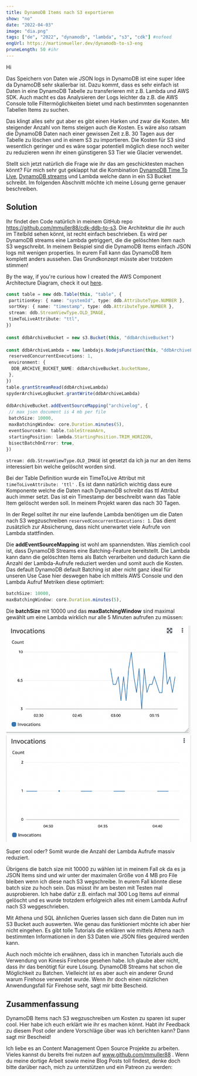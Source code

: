 ```yaml
---
title: DynamoDB Items nach S3 exportieren
show: "no"
date: "2022-04-03"
image: "dia.png"
tags: ["de", "2022", "dynamodb", "lambda", "s3", "cdk"] #nofeed
engUrl: https://martinmueller.dev/dynamodb-to-s3-eng
pruneLength: 50 #ihr
---
```


Hi

Das Speichern von Daten wie JSON logs in DynamoDB ist eine super Idee da DynamoDB sehr skalierbar ist. Dazu kommt, dass es sehr einfach ist Daten in eine DynamoDB Tabelle zu transferieren mit z.B. Lambda und AWS SDK. Auch macht es das Analysieren der Logs leichter da z.B. die AWS Console tolle Filtermöglichkeiten bietet umd nach bestimmten sogenannten Tabellen Items zu suchen.

Das klingt alles sehr gut aber es gibt einen Harken und zwar die Kosten. Mit steigender Anzahl von Items steigen auch die Kosten. Es wäre also ratsam die DynamoDB Daten nach einer gewissen Zeit z.B. 30 Tagen aus der Tabelle zu löschen und in einem S3 zu importieren. Die Kosten für S3 sind wesentlich geringer und es wäre sogar potentiell möglich diese noch weiter zu reduzieren wenn ihr einen günstigeren S3 Tier wie Glacier verwendet.

Stellt sich jetzt natürlich die Frage wie ihr das am geschicktesten machen könnt? Für mich sehr gut geklappt hat die Kombination [DynamoDB Time To Live](https://docs.aws.amazon.com/amazondynamodb/latest/developerguide/TTL.html), [DynamoDB streams](https://docs.aws.amazon.com/amazondynamodb/latest/developerguide/Streams.html) und Lambda welche dann in ein S3 Bucket schreibt. Im folgenden Abschnitt möchte ich meine Lösung gerne genauer beschreiben.

## Solution

Ihr findet den Code natürlich in meinem GitHub repo <https://github.com/mmuller88/cdk-ddb-to-s3>. Die Architektur die ihr auch im Titelbild sehen könnt, ist recht einfach beschrieben. Es wird per DynamoDB streams eine Lambda getriggert, die die gelöschten Item nach S3 wegschreibt. In meinem Beispiel sind die DynamoDB Items einfach JSON logs mit wenigen properties. In eurem Fall kann das DynamoDB Item komplett anders aussehen. Das Grundkonzept müsste aber trotzdem stimmen!

By the way, if you're curious how I created the AWS Component Architecture Diagram, check it out [here](https://martinmueller.dev/dynamodb-to-s3-eng).

```ts
const table = new ddb.Table(this, "table", {
 partitionKey: { name: "systemId", type: ddb.AttributeType.NUMBER },
 sortKey: { name: "timestamp", type: ddb.AttributeType.NUMBER },
 stream: ddb.StreamViewType.OLD_IMAGE,
 timeToLiveAttribute: "ttl",
})

const ddbArchiveBucket = new s3.Bucket(this, "ddbArchiveBucket")

const ddbArchiveLambda = new lambdajs.NodejsFunction(this, "ddbArchiveLambda", {
 reservedConcurrentExecutions: 1,
 environment: {
  DDB_ARCHIVE_BUCKET_NAME: ddbArchiveBucket.bucketName,
 },
})
table.grantStreamRead(ddbArchiveLambda)
spyderArchiveLogBucket.grantWrite(ddbArchiveLambda)

ddbArchiveBucket.addEventSourceMapping("archivelog", {
 // max json document is 4 mb per file
 batchSize: 10000,
 maxBatchingWindow: core.Duration.minutes(5),
 eventSourceArn: table.tableStreamArn,
 startingPosition: lambda.StartingPosition.TRIM_HORIZON,
 bisectBatchOnError: true,
})
```

`stream: ddb.StreamViewType.OLD_IMAGE` ist gesetzt da ich ja nur an den items interessiert bin welche gelöscht worden sind.

Bei der Table Definition wurde ein TimeToLive Attribut mit `timeToLiveAttribute: 'ttl'` . Es ist dann natürlich wichtig dass eure Komponente welche die Daten nach DynamoDB schreibt das ttl Attribut auch immer setzt. Das ist ein Timestamp der beschreibt wann das Table Item gelöscht werden soll. In meinem Projekt waren das nach 30 Tagen.

In der Regel solltet ihr nur eine laufende Lambda benötigen um die Daten nach S3 wegzuschreiben `reservedConcurrentExecutions: 1`. Das dient zusätzlich zur Absicherung, dass nicht unerwartet viele Aufrufe von Lambda stattfinden.

Die **addEventSourceMapping** ist wohl am spannendsten. Was ziemlich cool ist, dass DynamoDB Streams eine Batching-Feature bereitstellt. Die Lambda kann dann die gelöschten Items als Batch verarbeiten und dadurch kann die Anzahl der Lambda-Aufrufe reduziert werden und somit auch die Kosten. Das default DynamoDB default Batching ist aber nicht ganz ideal für unseren Use Case hier deswegen habe ich mittels AWS Console und den Lambda Aufruf Metriken diese optimiert:

```ts
batchSize: 10000,
maxBatchingWindow: core.Duration.minutes(5),
```

Die **batchSize** mit 10000 und das **maxBatchingWindow** sind maximal gewählt um eine Lambda wirklich nur alle 5 Minuten aufrufen zu müssen:

![withoutProperBatching.png](https://raw.githubusercontent.com/mmuller88/mmblog/master/content/dynamodb-to-s3/withoutProperBatching.png)
![withProperBatching.png](https://raw.githubusercontent.com/mmuller88/mmblog/master/content/dynamodb-to-s3/withProperBatching.png)

Super cool oder? Somit wurde die Anzahl der Lambda Aufrufe massiv reduziert.

Übrigens die batch size mit 10000 zu wählen ist in meinem Fall ok da es ja JSON Items sind und wir unter der maximalen Größe von 4 MB pro File bleiben wenn ich diese nach S3 wegschreibe. In eurem Fall könnte diese batch size zu hoch sein. Das müsst ihr am besten mit Testen mal ausprobieren. Ich habe dafür z.B. einfach mal 300 Log Items auf einmal gelöscht und es wurde trotzdem erfolgreich alles mit einem Lambda Aufruf nach S3 weggeschrieben.

Mit Athena und SQL ähnlichen Queries lassen sich dann die Daten nun im S3 Bucket auch auswerten. Wie genau das funktioniert möchte ich aber hier nicht eingehen. Es gibt tolle Tutorials die erklären wie mittels Athena nach bestimmten Informationen in den S3 Daten wie JSON files gequired werden kann.

Auch noch möchte ich erwähnen, dass ich in manchen Tutorials auch die Verwendung von Kinesis Firehose gesehen habe. Ich glaube aber nicht, dass ihr das benötigt für eure Lösung. DynamoDB Streams hat schon die Möglichkeit zu Batchen. Vielleicht ist es aber auch ein anderer Grund warum Firehose verwendet wurde. Wenn ihr doch einen nützlichen Anwendungsfall für Firehose seht, sagt mir bitte Bescheid.

## Zusammenfassung

DynamoDB Items nach S3 wegzuschreiben um Kosten zu sparen ist super cool. Hier habe ich euch erklärt wie ihr es machen könnt. Habt ihr Feedback zu diesem Post oder andere Vorschläge über was ich berichten kann? Dann sagt mir Bescheid!

Ich liebe es an Content Management Open Source Projekte zu arbeiten. Vieles kannst du bereits frei nutzen auf www.github.com/mmuller88 . Wenn du meine dortige Arbeit sowie meine Blog Posts toll findest, denke doch bitte darüber nach, mich zu unterstützen und ein Patreon zu werden:

   
